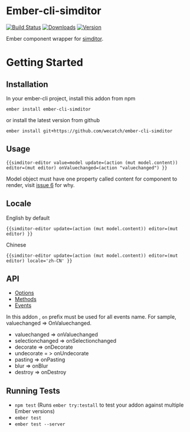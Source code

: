 # Ember-cli-simditor

[![Build Status](https://travis-ci.org/wecatch/ember-cli-simditor.svg?branch=master)](https://travis-ci.org/wecatch/ember-cli-simditor)
[![Downloads](https://img.shields.io/npm/dt/ember-cli-simditor.svg)](https://www.npmjs.com/package/ember-cli-simditor)
[![Version](https://img.shields.io/npm/v/ember-cli-simditor.svg)](https://www.npmjs.com/package/ember-cli-simditor)

Ember component wrapper for [simditor](https://github.com/mycolorway/simditor).


# Getting Started

## Installation

In your ember-cli project, install this addon from npm 

```
ember install ember-cli-simditor
```

or install the latest version from github

```
ember install git+https://github.com/wecatch/ember-cli-simditor
```


## Usage

```
{{simditor-editor value=model update=(action (mut model.content)) editor=(mut editor) onValuechanged=(action "valuechanged") }}
```

Model object must have one property called content for component to render, visit [issue 6](https://github.com/wecatch/ember-cli-simditor/issues/6]) for why.

## Locale

English by default

```
{{simditor-editor update=(action (mut model.content)) editor=(mut editor) }}
```

Chinese

```
{{simditor-editor update=(action (mut model.content)) editor=(mut editor) locale='zh-CN' }}
```


## API

- [Options](http://simditor.tower.im/docs/doc-config.html)
- [Methods](http://simditor.tower.im/docs/doc-method.html)
- [Events](http://simditor.tower.im/docs/doc-event.html)


In this addon , `on` prefix must be used for all events name. For sample, valuechanged => OnValuechanged.

- valuechanged => onValuechanged
- selectionchanged => onSelectionchanged
- decorate => onDecorate
- undecorate = > onUndecorate
- pasting => onPasting
- blur => onBlur
- destroy => onDestroy


## Running Tests

* `npm test` (Runs `ember try:testall` to test your addon against multiple Ember versions)
* `ember test`
* `ember test --server`


